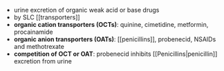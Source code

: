 + urine excretion of organic weak acid or base drugs
+ by SLC [[transporters]]
+ **organic cation transporters (OCTs)**: 
	quinine, cimetidine, metformin, procainamide
+ **organic anion transporters (OATs)**:
	[[penicillins]], probenecid, NSAIDs and methotrexate ​
+ **competition of OCT or OAT**:
	probenecid inhibits [[Penicillins|penicillin]] excretion from urine